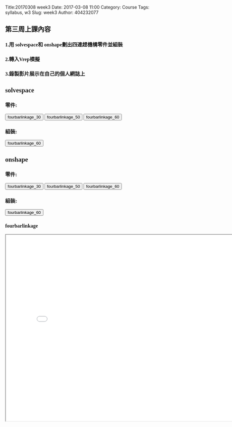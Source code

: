 Title:20170308 week3
Date: 2017-03-08 11:00
Category: Course
Tags: syllabus, w3
Slug: week3
Author: 404232077

<font face="DFKai-sb"><h2>第三周上課內容</h2></font>

<font face="DFKai-sb"><h3>1.用 solvespace和 onshape劃出四連趕機構零件並組裝</h3></font>

<font face="DFKai-sb"><h3>2.轉入Vrep模擬</h3></font>

<font face="DFKai-sb"><h3>3.錄製影片展示在自己的個人網誌上</h3></font>

<font face="DFKai-sb"><h2>solvespace</h2></font>
<font face="DFKai-sb"><h3>零件:</h3></font>
<p> <button onClick="lity('https://vimeo.com/209071690')"><span class="glyphicon glyphicon-facetime-video"></span> fourbarlinkage_30</button>
 <button onClick="lity('https://vimeo.com/209071867')"><span class="glyphicon glyphicon-facetime-video"></span> fourbarlinkage_50</button>
  <button onClick="lity('https://vimeo.com/209071884')"><span class="glyphicon glyphicon-facetime-video"></span> fourbarlinkage_60</button></p>
  
 <font face="DFKai-sb"><h3>組裝:</h3></font>
 <p><button onClick="lity('https://vimeo.com/209071888')"><span class="glyphicon glyphicon-facetime-video"></span> fourbarlinkage_60</button></p>
 
 <font face="DFKai-sb"><h2>onshape</h2></font>
 <font face="DFKai-sb"><h3>零件:</h3></font>
 <p> <button onClick="lity('https://vimeo.com/209339800')"><span class="glyphicon glyphicon-facetime-video"></span> fourbarlinkage_30</button>
 <button onClick="lity('https://vimeo.com/209339811')"><span class="glyphicon glyphicon-facetime-video"></span> fourbarlinkage_50</button>
  <button onClick="lity('https://vimeo.com/209339818')"><span class="glyphicon glyphicon-facetime-video"></span> fourbarlinkage_60</button></p>
  
  <font face="DFKai-sb"><h3>組裝:</h3></font>
 <p><button onClick="lity('https://vimeo.com/209339824')"><span class="glyphicon glyphicon-facetime-video"></span> fourbarlinkage_60</button></p>
 
 <font face="DFKai-sb"><h3>fourbarlinkage</h3></font>
 <iframe src="./../data/四連趕機構.html" width="800" height="600"></iframe>
 